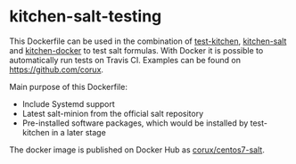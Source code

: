 # kitchen-salt-testing

This Dockerfile can be used in the combination of [test-kitchen](https://github.com/test-kitchen/test-kitchen), [kitchen-salt](https://github.com/simonmcc/kitchen-salt/) and [kitchen-docker](https://github.com/portertech/kitchen-docker) to test salt formulas.
With Docker it is possible to automatically run tests on Travis CI.
Examples can be found on https://github.com/corux.

Main purpose of this Dockerfile:
* Include Systemd support
* Latest salt-minion from the official salt repository
* Pre-installed software packages, which would be installed by test-kitchen in a later stage

The docker image is published on Docker Hub as [corux/centos7-salt](https://hub.docker.com/r/corux/centos7-salt/).
